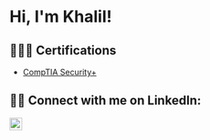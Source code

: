 <h1>Hi, I'm Khalil! </h1>

<h2>👨🏾‍🏫 Certifications</h2>

- [CompTIA Security+](https://www.credly.com/badges/65899f15-8b9f-4fc4-85a1-d5780e351f14/public_url)

<h2> 🤳🏾 Connect with me on LinkedIn:</h2>

[<img align="left" alt="JoshMadakor | LinkedIn" width="22px" src="https://cdn.jsdelivr.net/npm/simple-icons@v3/icons/linkedin.svg" />][linkedin]

[linkedin]: https://www.linkedin.com/in/khalilabiodun/

<!--

Here are some ideas to get you started:

- 🔭 I’m currently working on ...
- 🌱 I’m currently learning ...
- 👯 I’m looking to collaborate on ...
- 🤔 I’m looking for help with ...
- 💬 Ask me about ...
- 📫 How to reach me: ...
- 😄 Pronouns: ...
- ⚡ Fun fact: ...
-->
